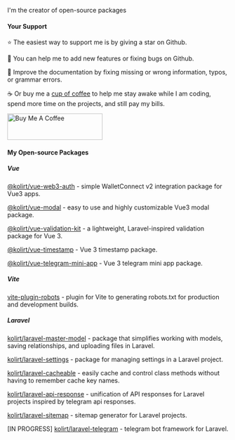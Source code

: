 <p>I'm the creator of open-source packages</p>


#### Your Support
<p>⭐️ The easiest way to support me is by giving a star on Github.</p>

<p>🔧 You can help me to add new features or fixing bugs on Github.</p>

<p>📝 Improve the documentation by fixing missing or wrong information, typos, or grammar errors.</p>

<p>☕ Or buy me a <a href="https://www.buymeacoffee.com/kolirt" target="_blank">cup of coffee</a> to help me stay awake while I am coding, spend more time on the projects, and still pay my bills.</p>

<a href="https://www.buymeacoffee.com/kolirt" target="_blank">
  <img src="https://cdn.buymeacoffee.com/buttons/v2/arial-yellow.png" alt="Buy Me A Coffee" style="height: 60px !important;width: 217px !important;" >
</a>


#### My Open-source Packages

##### Vue
<p>
  <a href="https://github.com/kolirt/vue-web3-auth" target="_blank">@kolirt/vue-web3-auth</a> 
  - simple WalletConnect v2 integration package for Vue3 apps.
</p>

<p>
  <a href="https://github.com/kolirt/vue-modal" target="_blank">@kolirt/vue-modal</a>
  - easy to use and highly customizable Vue3 modal package.
</p>

<p>
  <a href="https://github.com/kolirt/vue-validation-kit" target="_blank">@kolirt/vue-validation-kit</a>
  - a lightweight, Laravel-inspired validation package for Vue 3.
</p>

<p>
  <a href="https://github.com/kolirt/vue-timestamp" target="_blank">@kolirt/vue-timestamp</a>
  - Vue 3 timestamp package.
</p>

<p>
  <a href="https://github.com/kolirt/vue-telegram-mini-app" target="_blank">@kolirt/vue-telegram-mini-app</a>
  - Vue 3 telegram mini app package.
</p>


##### Vite
<p>
  <a href="https://github.com/kolirt/vite-plugin-robots" target="_blank">vite-plugin-robots</a>
  - plugin for Vite to generating robots.txt for production and development builds.
</p>


##### Laravel
<p>
  <a href="https://github.com/kolirt/laravel-master-model">kolirt/laravel-master-model</a> - package that simplifies working with models, saving relationships, and uploading files in Laravel.
</p>

<p>
  <a href="https://github.com/kolirt/laravel-settings">kolirt/laravel-settings</a> - package for managing settings in a Laravel project.
</p>

<p>
  <a href="https://github.com/kolirt/laravel-cacheable">kolirt/laravel-cacheable</a> - easily cache and control class methods without having to remember cache key names.
</p>

<p>
  <a href="https://github.com/kolirt/laravel-api-response">kolirt/laravel-api-response</a> - unification of API responses for Laravel projects inspired by telegram api responses.
</p>

<p>
  <a href="https://github.com/kolirt/laravel-sitemap">kolirt/laravel-sitemap</a> - sitemap generator for Laravel projects.
</p>

<p>
  [IN PROGRESS] <a href="https://github.com/kolirt/laravel-telegram">kolirt/laravel-telegram</a> - telegram bot framework for Laravel.
</p>
